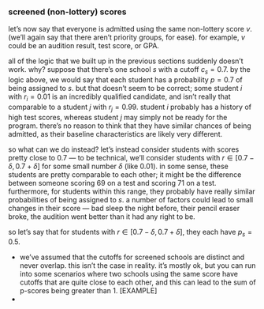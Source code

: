 ### screened (non-lottery) scores

let’s now say that everyone is admitted using the same non-lottery score $v$. (we’ll again say that there aren’t priority groups, for ease). for example, $v$ could be an audition result, test score, or GPA.

all of the logic that we built up in the previous sections suddenly doesn’t work. why? suppose that there’s one school $s$ with a cutoff $c_s = 0.7$. by the logic above, we would say that each student has a probability $p = 0.7$ of being assigned to $s$. but that doesn’t seem to be correct; some student $i$ with $r_i =0.01$ is an incredibly qualified candidate, and isn’t really that comparable to a student $j$ with  $r_j = 0.99$. student $i$ probably has a history of high test scores, whereas student $j$ may simply not be ready for the program. there’s no reason to think that they have similar chances of being admitted, as their baseline characteristics are likely very different.

so what can we do instead? let’s instead consider students with scores pretty close to 0.7 — to be technical, we’ll consider students with $r \in [0.7 - \delta,  0.7 + \delta]$ for some small number $\delta$ (like 0.01). in some sense, these students are pretty comparable to each other; it might be the difference between someone scoring 69 on a test and scoring 71 on a test. furthermore, for students within this range, they probably have really similar probabilities of being assigned to $s$. a number of factors could lead to small changes in their score — bad sleep the night before, their pencil eraser broke, the audition went better than it had any right to be.

so let’s say that for students with $r \in [0.7 - \delta,  0.7 + \delta]$, they each have $p_s = 0.5$. 

* we’ve assumed that the cutoffs for screened schools are distinct and never overlap. this isn’t the case in reality. it’s mostly ok, but you can run into some scenarios where two schools using the same score have cutoffs that are quite close to each other, and this can lead to the sum of p-scores being greater than 1. [EXAMPLE]
* 